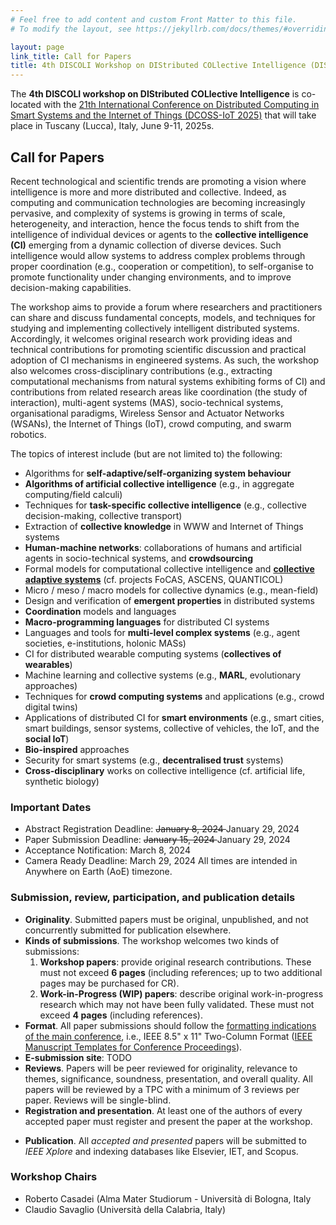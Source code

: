 ```yaml
---
# Feel free to add content and custom Front Matter to this file.
# To modify the layout, see https://jekyllrb.com/docs/themes/#overriding-theme-defaults

layout: page
link_title: Call for Papers
title: 4th DISCOLI Workshop on DIStributed COLlective Intelligence (DISCOLI 2025)
---
```


The **4th DISCOLI workshop on DIStributed COLlective Intelligence** is co-located with the [21th International Conference on Distributed Computing in Smart Systems and the Internet of Things (DCOSS-IoT 2025)](https://dcoss.org/) that will take place in Tuscany (Lucca), Italy, June 9-11, 2025s.

## Call for Papers 
<!-- -- [pdf](assets/cfp-discoli-2025.pdf) -->

Recent technological and scientific trends are promoting a vision where intelligence is more and more distributed and collective. Indeed, as computing and communication technologies are becoming increasingly pervasive, and complexity of systems is growing in terms of scale, heterogeneity, and interaction, hence the focus tends to shift from the intelligence of individual devices or agents to the **collective intelligence (CI)** emerging from a dynamic collection of diverse devices. Such intelligence would allow systems to address complex problems through proper coordination (e.g., cooperation or competition), to self-organise to promote functionality under changing environments, and to improve decision-making capabilities.

The workshop aims to provide a forum where researchers and practitioners can share and discuss fundamental concepts, models, and techniques for studying and implementing collectively intelligent distributed systems. Accordingly, it welcomes original research work providing ideas and technical contributions for promoting scientific discussion and practical adoption of CI mechanisms in engineered systems. As such, the workshop also welcomes cross-disciplinary contributions (e.g., extracting computational mechanisms from natural systems exhibiting forms of CI) and contributions from related research areas like coordination (the study of interaction), multi-agent systems (MAS), socio-technical systems, organisational paradigms, Wireless Sensor and Actuator Networks (WSANs), the Internet of Things (IoT), crowd computing, and swarm robotics.

The topics of interest include (but are not limited to) the following:

- Algorithms for **self-adaptive/self-organizing system behaviour**
- **Algorithms of artificial collective intelligence** (e.g., in aggregate computing/field calculi)
- Techniques for **task-specific collective intelligence** (e.g., collective decision-making, collective transport)
- Extraction of **collective knowledge** in WWW and Internet of Things systems
- **Human-machine networks**: collaborations of humans and artificial agents in socio-technical systems, and **crowdsourcing**
- Formal models for computational collective intelligence and [**collective adaptive systems**](https://ecas-workshop.github.io/) (cf. projects FoCAS, ASCENS, QUANTICOL)
- Micro / meso / macro models for collective dynamics (e.g., mean-field)
- Design and verification of **emergent properties** in distributed systems
- **Coordination** models and languages
- **Macro-programming languages** for distributed CI systems
- Languages and tools for **multi-level complex systems** (e.g., agent societies, e-institutions, holonic MASs)
- CI for distributed wearable computing systems (**collectives of wearables**)
- Machine learning and collective systems (e.g., **MARL**, evolutionary approaches)
- Techniques for **crowd computing systems** and applications (e.g., crowd digital twins)
- Applications of distributed CI for **smart environments** (e.g., smart cities, smart buildings, sensor systems, collective of vehicles, the IoT, and the **social IoT**)
- **Bio-inspired** approaches
- Security for smart systems (e.g., **decentralised trust** systems)
- **Cross-disciplinary** works on collective intelligence (cf. artificial life, synthetic biology)

### Important Dates

- Abstract Registration Deadline: <s> January 8, 2024 </s> January 29, 2024
- Paper Submission Deadline: <s> January 15, 2024 </s> January 29, 2024
- Acceptance Notification: March 8, 2024
- Camera Ready Deadline: March 29, 2024
All times are intended in Anywhere on Earth (AoE) timezone.
### Submission, review, participation, and publication details

- **Originality**. Submitted papers must be original, unpublished, and not concurrently submitted for publication elsewhere.
- **Kinds of submissions**. The workshop welcomes two kinds of submissions:
    1. **Workshop papers**: provide original research contributions. These must not exceed **6 pages** (including references; up to two additional pages may be purchased for CR).
    2. **Work-in-Progress (WIP) papers**: describe original work-in-progress research which may not have been fully validated. These must not exceed **4 pages** (including references).
- **Format**. All paper submissions should follow the [formatting indications of the main conference](https://dcoss.org/call-for-papers/), i.e.,  IEEE 8.5" x 11" Two-Column Format ([IEEE Manuscript Templates for Conference Proceedings](https://www.ieee.org/conferences/publishing/templates.html)).
- **E-submission site**: TODO <!-- <https://easychair.org/conferences/?conf=discoli2024> -->
- **Reviews**. Papers will be peer reviewed for originality, relevance to themes, significance, soundness, presentation, and overall quality. All papers will be reviewed by a TPC with a minimum of 3 reviews per paper. Reviews will be single-blind.
- **Registration and presentation**. At least one of the authors of every accepted paper must register and present the paper at the workshop. 
<!-- The author should fill the form in the accepted paper letter to the authors (details [here](https://dcoss.org/camera-ready-instructions/)).
Along with the permit form filled in and signed by the person who will present the paper at the conference, the presenter should also send a passport copy and photo (official documents standard) to the following email addresses by March 30th:
Enrico Natalizio <enrico.natalizio@tii.ae>
Andrew Chopra <andrew.chopra@tii.ae>
-->
- **Publication**. All *accepted and presented* papers will be submitted to *IEEE Xplore* and indexing databases like Elsevier, IET, and Scopus.

<!--
- **Special issue**. A special issue on an ISI-impacted journal will be organised. A set of high-quality papers from DISCOLI will be invited to submit an extended contribution.
    * Consider submitting your work to the [SI on "Understanding and Engineering Cyber-Physical Collectives" in Frontiers in Robotics and AI (Scimago Ranking: Q2)](https://www.frontiersin.org/research-topics/52323/understanding-and-engineering-cyber-physical-collectives).
-->

### Workshop Chairs

- Roberto Casadei (Alma Mater Studiorum - Università di Bologna, Italy
- Claudio Savaglio (Università della Calabria, Italy)

<!--
- Pietro Manzoni (Universitat Politècnica de València, Spain)
 -->
